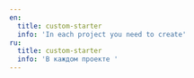 ```yaml
---
en:
  title: custom-starter
  info: 'In each project you need to create'
ru:
  title: custom-starter
  info: 'В каждом проекте '
---
```

